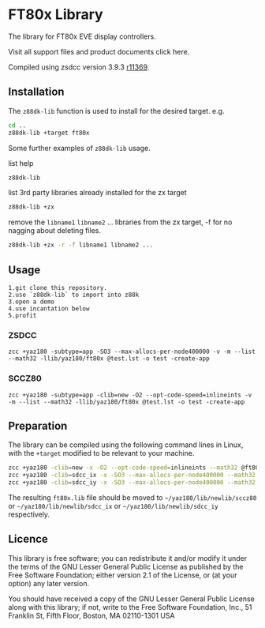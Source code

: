 # FT80x Library
The library for FT80x EVE display controllers.

Visit all support files and product documents click here.

Compiled using zsdcc version 3.9.3 [r11369](https://sourceforge.net/p/sdcc/code/11369/log/?path=/trunk/sdcc).

## Installation

The `z88dk-lib` function is used to install for the desired target. e.g.

```bash
cd ..
z88dk-lib +target ft80x
```

Some further examples of `z88dk-lib` usage.

list help
```bash
z88dk-lib
```

list 3rd party libraries already installed for the zx target
```bash
z88dk-lib +zx
```
remove the `libname1` `libname2` ... libraries from the zx target, -f for no nagging about deleting files.
```bash
z88dk-lib +zx -r -f libname1 libname2 ...
```

## Usage
    1.git clone this repository.
    2.use `z88dk-lib` to import into z88k
	3.open a demo
	4.use incantation below
	5.profit

### ZSDCC
`zcc +yaz180 -subtype=app -SO3 --max-allocs-per-node400000 -v -m --list --math32 -llib/yaz180/ft80x @test.lst -o test -create-app`

### SCCZ80
`zcc +yaz180 -subtype=app -clib=new -O2 --opt-code-speed=inlineints -v -m --list --math32 -llib/yaz180/ft80x @test.lst -o test -create-app`

## Preparation

The library can be compiled using the following command lines in Linux, with the `+target` modified to be relevant to your machine.

```sh
zcc +yaz180 -clib=new -x -O2 --opt-code-speed=inlineints --math32 @ft80x.lst -o ../ft80x
zcc +yaz180 -clib=sdcc_ix -x -SO3 --max-allocs-per-node400000 --math32 @ft80x.lst -o ../ft80x
zcc +yaz180 -clib=sdcc_iy -x -SO3 --max-allocs-per-node400000 --math32 @ft80x.lst -o ../ft80x
```

The resulting `ft80x.lib` file should be moved to `~/yaz180/lib/newlib/sccz80` or `~/yaz180/lib/newlib/sdcc_ix` or `~/yaz180/lib/newlib/sdcc_iy` respectively.

## Licence

This library is free software; you can redistribute it and/or modify it under the terms of the GNU Lesser General Public License as published by the Free Software Foundation; either version 2.1 of the License, or (at your option) any later version.

You should have received a copy of the GNU Lesser General Public License along with this library; if not, write to the Free Software Foundation, Inc., 51 Franklin St, Fifth Floor, Boston, MA  02110-1301  USA
